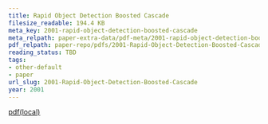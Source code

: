 ```yaml
---
title: Rapid Object Detection Boosted Cascade
filesize_readable: 194.4 KB
meta_key: 2001-rapid-object-detection-boosted-cascade
meta_relpath: paper-extra-data/pdf-meta/2001-rapid-object-detection-boosted-cascade.yaml
pdf_relpath: paper-repo/pdfs/2001-Rapid-Object-Detection-Boosted-Cascade.pdf
reading_status: TBD
tags:
- other-default
- paper
url_slug: 2001-Rapid-Object-Detection-Boosted-Cascade
year: 2001
---
```


[pdf(local)](../../paper-repo/pdfs/2001-Rapid-Object-Detection-Boosted-Cascade.pdf)

